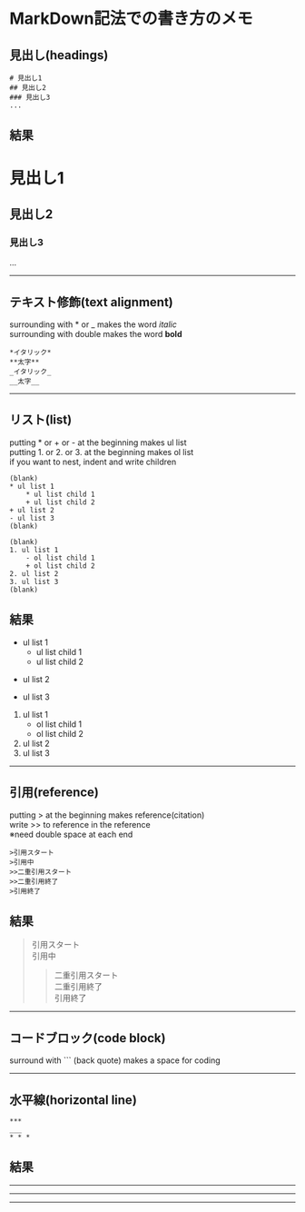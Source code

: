 # MarkDown記法での書き方のメモ    

## 見出し(headings)
```
# 見出し1
## 見出し2
### 見出し3
...
```

## 結果
# 見出し1
## 見出し2
### 見出し3
...


    
***



## テキスト修飾(text alignment)
surrounding with \* or \_ makes the word *italic*  
surrounding with double makes the word **bold**
```
*イタリック*
**太字**
_イタリック_
__太字__
```



***



## リスト(list)
putting \* or \+ or \- at the beginning makes ul list  
putting 1. or 2. or 3. at the beginning makes ol list  
if you want to nest, indent and write children
```
(blank)
* ul list 1
	* ul list child 1
	+ ul list child 2
+ ul list 2
- ul list 3
(blank)

(blank)
1. ul list 1
	- ol list child 1
	+ ol list child 2
2. ul list 2
3. ul list 3
(blank)
```
  
## 結果

* ul list 1
	* ul list child 1
	+ ul list child 2
+ ul list 2
- ul list 3

1. ul list 1
	- ol list child 1
	+ ol list child 2
2. ul list 2
3. ul list 3
  


  
***



## 引用(reference)
putting \> at the beginning makes reference(citation)  
write \>> to reference in the reference  
※need double space at each end
```
>引用スタート  
>引用中  
>>二重引用スタート  
>>二重引用終了  
>引用終了  
```

## 結果

>引用スタート  
>引用中  
>>二重引用スタート  
>>二重引用終了  
>引用終了  



***



## コードブロック(code block)
surround with \``` (back quote) makes a space for coding  



***



## 水平線(horizontal line)
```
***
___
* * *
```

## 結果
***
___
* * *

